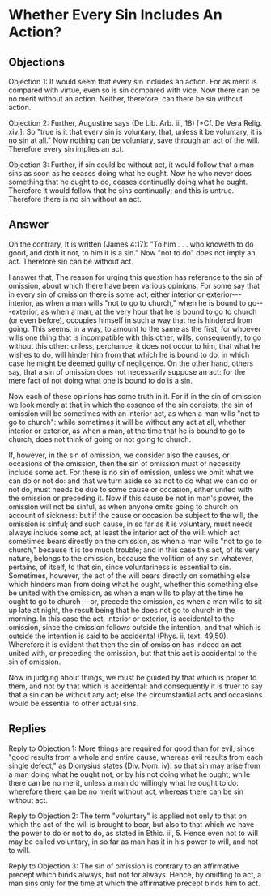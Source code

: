 # Whether Every Sin Includes An Action?

## Objections

Objection 1: It would seem that every sin includes an action. For as merit is compared with virtue, even so is sin compared with vice. Now there can be no merit without an action. Neither, therefore, can there be sin without action.

Objection 2: Further, Augustine says (De Lib. Arb. iii, 18) [*Cf. De Vera Relig. xiv.]: So "true is it that every sin is voluntary, that, unless it be voluntary, it is no sin at all." Now nothing can be voluntary, save through an act of the will. Therefore every sin implies an act.

Objection 3: Further, if sin could be without act, it would follow that a man sins as soon as he ceases doing what he ought. Now he who never does something that he ought to do, ceases continually doing what he ought. Therefore it would follow that he sins continually; and this is untrue. Therefore there is no sin without an act.

## Answer

On the contrary, It is written (James 4:17): "To him . . . who knoweth to do good, and doth it not, to him it is a sin." Now "not to do" does not imply an act. Therefore sin can be without act.

I answer that, The reason for urging this question has reference to the sin of omission, about which there have been various opinions. For some say that in every sin of omission there is some act, either interior or exterior---interior, as when a man wills "not to go to church," when he is bound to go---exterior, as when a man, at the very hour that he is bound to go to church (or even before), occupies himself in such a way that he is hindered from going. This seems, in a way, to amount to the same as the first, for whoever wills one thing that is incompatible with this other, wills, consequently, to go without this other: unless, perchance, it does not occur to him, that what he wishes to do, will hinder him from that which he is bound to do, in which case he might be deemed guilty of negligence. On the other hand, others say, that a sin of omission does not necessarily suppose an act: for the mere fact of not doing what one is bound to do is a sin.

Now each of these opinions has some truth in it. For if in the sin of omission we look merely at that in which the essence of the sin consists, the sin of omission will be sometimes with an interior act, as when a man wills "not to go to church": while sometimes it will be without any act at all, whether interior or exterior, as when a man, at the time that he is bound to go to church, does not think of going or not going to church.

If, however, in the sin of omission, we consider also the causes, or occasions of the omission, then the sin of omission must of necessity include some act. For there is no sin of omission, unless we omit what we can do or not do: and that we turn aside so as not to do what we can do or not do, must needs be due to some cause or occasion, either united with the omission or preceding it. Now if this cause be not in man's power, the omission will not be sinful, as when anyone omits going to church on account of sickness: but if the cause or occasion be subject to the will, the omission is sinful; and such cause, in so far as it is voluntary, must needs always include some act, at least the interior act of the will: which act sometimes bears directly on the omission, as when a man wills "not to go to church," because it is too much trouble; and in this case this act, of its very nature, belongs to the omission, because the volition of any sin whatever, pertains, of itself, to that sin, since voluntariness is essential to sin. Sometimes, however, the act of the will bears directly on something else which hinders man from doing what he ought, whether this something else be united with the omission, as when a man wills to play at the time he ought to go to church---or, precede the omission, as when a man wills to sit up late at night, the result being that he does not go to church in the morning. In this case the act, interior or exterior, is accidental to the omission, since the omission follows outside the intention, and that which is outside the intention is said to be accidental (Phys. ii, text. 49,50). Wherefore it is evident that then the sin of omission has indeed an act united with, or preceding the omission, but that this act is accidental to the sin of omission.

Now in judging about things, we must be guided by that which is proper to them, and not by that which is accidental: and consequently it is truer to say that a sin can be without any act; else the circumstantial acts and occasions would be essential to other actual sins.

## Replies

Reply to Objection 1: More things are required for good than for evil, since "good results from a whole and entire cause, whereas evil results from each single defect," as Dionysius states (Div. Nom. iv): so that sin may arise from a man doing what he ought not, or by his not doing what he ought; while there can be no merit, unless a man do willingly what he ought to do: wherefore there can be no merit without act, whereas there can be sin without act.

Reply to Objection 2: The term "voluntary" is applied not only to that on which the act of the will is brought to bear, but also to that which we have the power to do or not to do, as stated in Ethic. iii, 5. Hence even not to will may be called voluntary, in so far as man has it in his power to will, and not to will.

Reply to Objection 3: The sin of omission is contrary to an affirmative precept which binds always, but not for always. Hence, by omitting to act, a man sins only for the time at which the affirmative precept binds him to act.